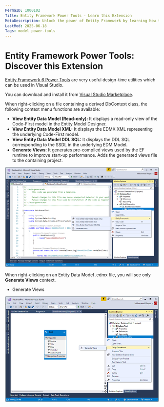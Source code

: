 ```yaml
---
PermaID: 1000102
Title: Entity Framework Power Tools - Learn this Extension
MetaDescription: Unlock the power of Entity Framework by learning how to use power tools within visual studio.
LastMod: 2025-06-18
Tags: model power-tools
---
```


# Entity Framework Power Tools: Discover this Extension

[Entity Framework 6 Power Tools](https://marketplace.visualstudio.com/items?itemName=ErikEJ.EntityFramework6PowerToolsCommunityEdition) are very useful design-time utilities which can be used in Visual Studio.

You can download and install it from [Visual Studio Marketplace](https://marketplace.visualstudio.com/items?itemName=ErikEJ.EntityFramework6PowerToolsCommunityEdition).

When right-clicking on a file containing a derived DbContext class, the following context menu functions are available:

 - **View Entity Data Model (Read-only):** It displays a read-only view of the Code-First model in the Entity Model Designer.
 - **View Entity Data Model XML:** It displays the EDMX XML representing the underlying Code-First model.
 - **View Entity Data Model DDL SQL:** It displays the DDL SQL corresponding to the SSDL in the underlying EDM Model.
 - **Generate Views:** It generates pre-compiled views used by the EF runtime to improve start-up performance. Adds the generated views file to the containing project.

<img src="https://raw.githubusercontent.com/zzzprojects/EntityFramework-FAQ/master/docs2/images/power-tools1.png" alt="Power tools1">

When right-clicking on an Entity Data Model .edmx file, you will see only **Generate Views** context.

 - Generate Views

<img src="https://raw.githubusercontent.com/zzzprojects/EntityFramework-FAQ/master/docs2/images/power-tools2.png" alt="Power tools2">